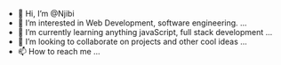 - 👋 Hi, I’m @Njibi
- 👀 I’m interested in Web Development, software engineering. ...
- 🌱 I’m currently learning anything javaScript, full stack development ...
- 💞️ I’m looking to collaborate on projects and other cool ideas  ...
- 📫 How to reach me  ...

<!---
Njibi/Njibi is a ✨ special ✨ repository because its `README.md` (this file) appears on your GitHub profile.
You can click the Preview link to take a look at your changes.
--->
